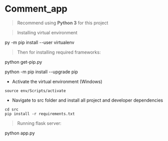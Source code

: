 # Comment_app

>Recommend using **Python 3** for this project

>Installing virtual environment

py -m pip install --user virtualenv

>Then for installing required frameworks:

 python get-pip.py

 python -m pip install --upgrade pip

* Activate the virtual environment (Windows)
```
source env/Scripts/activate
```

* Navigate to src folder and install all project and developer dependencies
```
cd src
pip install -r requirements.txt
```


> Running flask server:

 python app.py
